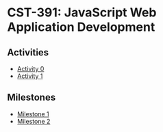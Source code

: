 # CST-391: JavaScript Web Application Development

## Activities
- [Activity 0](activities/activity0/activity0.md)
- [Activity 1](activities/activity1/activity1.md)

## Milestones
- [Milestone 1](milestones/milestone1/README)
- [Milestone 2](milestones/milestone2/README)
